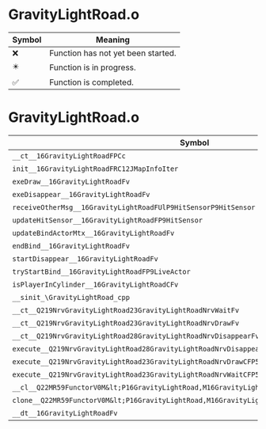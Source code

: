 # GravityLightRoad.o
| Symbol | Meaning 
| ------------- | ------------- 
| :x: | Function has not yet been started. 
| :eight_pointed_black_star: | Function is in progress. 
| :white_check_mark: | Function is completed. 


# GravityLightRoad.o
| Symbol | Decompiled? |
| ------------- | ------------- |
| `__ct__16GravityLightRoadFPCc` | :x: |
| `init__16GravityLightRoadFRC12JMapInfoIter` | :x: |
| `exeDraw__16GravityLightRoadFv` | :x: |
| `exeDisappear__16GravityLightRoadFv` | :x: |
| `receiveOtherMsg__16GravityLightRoadFUlP9HitSensorP9HitSensor` | :x: |
| `updateHitSensor__16GravityLightRoadFP9HitSensor` | :x: |
| `updateBindActorMtx__16GravityLightRoadFv` | :x: |
| `endBind__16GravityLightRoadFv` | :x: |
| `startDisappear__16GravityLightRoadFv` | :x: |
| `tryStartBind__16GravityLightRoadFP9LiveActor` | :x: |
| `isPlayerInCylinder__16GravityLightRoadCFv` | :x: |
| `__sinit_\GravityLightRoad_cpp` | :x: |
| `__ct__Q219NrvGravityLightRoad23GravityLightRoadNrvWaitFv` | :x: |
| `__ct__Q219NrvGravityLightRoad23GravityLightRoadNrvDrawFv` | :x: |
| `__ct__Q219NrvGravityLightRoad28GravityLightRoadNrvDisappearFv` | :x: |
| `execute__Q219NrvGravityLightRoad28GravityLightRoadNrvDisappearCFP5Spine` | :x: |
| `execute__Q219NrvGravityLightRoad23GravityLightRoadNrvDrawCFP5Spine` | :x: |
| `execute__Q219NrvGravityLightRoad23GravityLightRoadNrvWaitCFP5Spine` | :x: |
| `__cl__Q22MR59FunctorV0M&lt;P16GravityLightRoad,M16GravityLightRoadFPCvPv_v&gt;CFv` | :x: |
| `clone__Q22MR59FunctorV0M&lt;P16GravityLightRoad,M16GravityLightRoadFPCvPv_v&gt;CFP7JKRHeap` | :x: |
| `__dt__16GravityLightRoadFv` | :x: |
